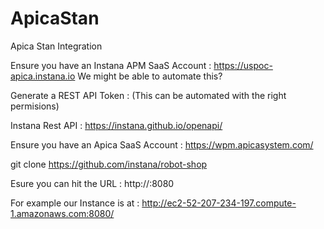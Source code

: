 # ApicaStan
Apica Stan Integration 

Ensure you have an Instana APM SaaS Account : https://uspoc-apica.instana.io We might be able to automate this? 

Generate a REST API Token : (This can be automated with the right permisions)

Instana Rest API : https://instana.github.io/openapi/


Ensure you have an Apica SaaS Account : https://wpm.apicasystem.com/

git clone https://github.com/instana/robot-shop

Esure you can hit the URL : http://<robot-shop>:8080

For example our Instance is at : http://ec2-52-207-234-197.compute-1.amazonaws.com:8080/



